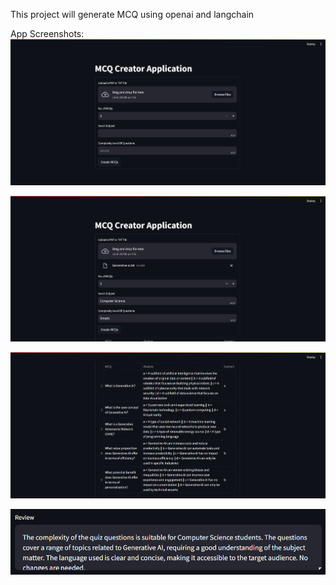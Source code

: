 This project will generate MCQ using openai and langchain

App Screenshots:
![alt text](image.png)

![alt text](image-1.png)

![alt text](image-3.png)

![alt text](image-2.png)
